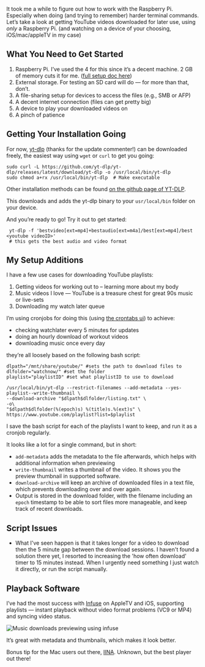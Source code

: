It took me a while to figure out how to work with the Raspberry Pi. Especially when doing (and trying to remember) harder terminal commands. Let’s take a look at getting YouTube videos downloaded for later use, using _only_ a Raspberry Pi. (and watching on a device of your choosing, iOS/mac/appleTV in my case)

## What You Need to Get Started

1. Raspberry Pi. I’ve used the 4 for this since it’s a decent machine. 2 GB of memory cuts it for me. ([full setup doc here][1])
2. External storage. For testing an SD card will do — for more than that, don’t.
3. A file-sharing setup for devices to access the files (e.g., SMB or AFP)
4. A decent internet connection (files can get pretty big)
5. A device to play your downloaded videos on
6. A pinch of patience

## Getting Your Installation Going

For now, [yt-dlp](https://github.com/yt-dlp/yt-dlp) (thanks for the update commenter!) can be downloaded freely, the easiest way using `wget` or `curl` to get you going:

```shell
sudo curl -L https://github.com/yt-dlp/yt-dlp/releases/latest/download/yt-dlp -o /usr/local/bin/yt-dlp
sudo chmod a+rx /usr/local/bin/yt-dlp  # Make executable
```

Other installation methods can be found [on the github page of YT-DLP](https://github.com/yt-dlp/yt-dlp/wiki/Installation).

This downloads and adds the yt-dlp binary to your `usr/local/bin` folder on your device.

And you’re ready to go! Try it out to get started:

```shell
 yt-dlp -f 'bestvideo[ext=mp4]+bestaudio[ext=m4a]/best[ext=mp4]/best <youtube videoID>'
 # this gets the best audio and video format
```

## My Setup Additions

I have a few use cases for downloading YouTube playlists:

1. Getting videos for working out to – learning more about my body
2. Music videos I love — YouTube is a treasure chest for great 90s music or live-sets
3. Downloading my watch later queue

I’m using cronjobs for doing this (using [the crontabs ui](https://github.com/alseambusher/crontab-ui)) to achieve:

* checking watchlater every 5 minutes for updates
* doing an hourly download of workout videos
* downloading music once every day

they’re all loosely based on the following bash script:

```shell
dlpath="/mnt/share/youtube/" #sets the path to download files to
dlfolder="watchnow/" #set the folder
playlist="playlistID" #set what playlistID to use to download

/usr/local/bin/yt-dlp --restrict-filenames --add-metadata --yes-playlist--write-thumbnail \
--download-archive "$dlpath$dlfolder/listing.txt" \
-o\
"$dlpath$dlfolder(%(epoch)s) %(title)s.%(ext)s" \
https://www.youtube.com/playlist?list=$playlist
```

I save the bash script for each of the playlists I want to keep, and run it as a cronjob regularly.

It looks like a lot for a single command, but in short:
* `add-metadata` adds the metadata to the file afterwards, which helps with additional information when previewing
* `write-thumbnail` writes a thumbnail of the video. It shows you the preview thumbnail in supported software.
* `download-archive` will keep an archive of downloaded files in a text file, which prevents downloading over and over again.
* Output is stored in the download folder, with the filename including an `epoch` timestamp to be able to sort files more manageable, and keep track of recent downloads.

## Script Issues
- What I've seen happen is that it takes longer for a video to download then the 5 minute gap between the download sessions. I haven't found a solution there yet, I resorted to increasing the 'how often download' timer to 15 minutes instead. When I urgently need something I just watch it directly, or run the script manually.

## Playback Software

I’ve had the most success with [Infuse][3] on AppleTV and iOS, supporting playlists — instant playback without video format problems (VC9 or MP4) and syncing video status.

![Music downloads previewing using infuse][image-1]

It’s great with metadata and thumbnails, which makes it look better.

Bonus tip for the Mac users out there, [IINA][4]. Unknown, but the best player out there!

[1]:	https://casey.berlin/pages/raspberry-pi-101/
[2]:	https://youtube-dl.org
[3]:	https://firecore.com/infuse
[4]:	https://iina.io

[image-1]:	https://casey.berlin/wp-content/uploads/2021/03/Music-downloads-previewing-using-infuse.jpeg